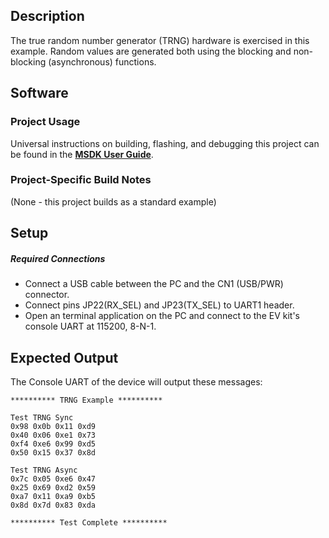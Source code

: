 ## Description

The true random number generator (TRNG) hardware is exercised in this example.  Random values are generated both using the blocking and non-blocking (asynchronous) functions.


## Software

### Project Usage

Universal instructions on building, flashing, and debugging this project can be found in the **[MSDK User Guide](https://analogdevicesinc.github.io/msdk/USERGUIDE/)**.

### Project-Specific Build Notes

(None - this project builds as a standard example)

## Setup

##### Required Connections
-   Connect a USB cable between the PC and the CN1 (USB/PWR) connector.
-   Connect pins JP22(RX_SEL) and JP23(TX_SEL) to UART1 header.
-   Open an terminal application on the PC and connect to the EV kit's console UART at 115200, 8-N-1.

## Expected Output

The Console UART of the device will output these messages:

```
********** TRNG Example **********

Test TRNG Sync
0x98 0x0b 0x11 0xd9
0x40 0x06 0xe1 0x73
0xf4 0xe6 0x99 0xd5
0x50 0x15 0x37 0x8d

Test TRNG Async
0x7c 0x05 0xe6 0x47
0x25 0x69 0xd2 0x59
0xa7 0x11 0xa9 0xb5
0x8d 0x7d 0x83 0xda

********** Test Complete **********
```

